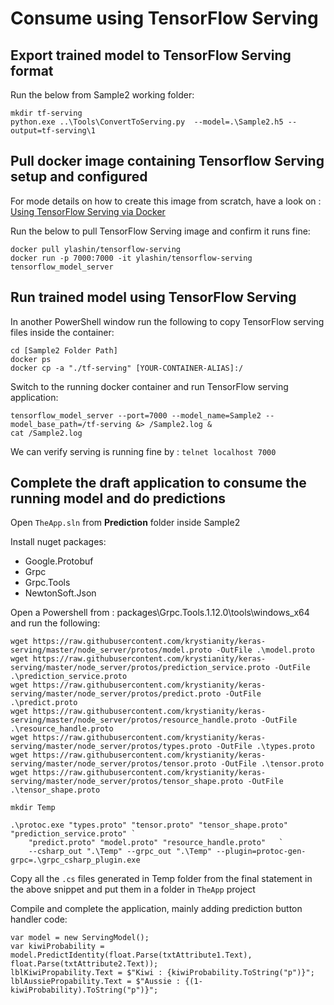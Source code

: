 # Consume using TensorFlow Serving


## Export trained model to TensorFlow Serving format

Run the below from Sample2 working folder:

```
mkdir tf-serving
python.exe ..\Tools\ConvertToServing.py  --model=.\Sample2.h5 --output=tf-serving\1
```

## Pull docker image containing Tensorflow Serving setup and configured

For mode details on how to create this image from scratch, have a look on : [Using TensorFlow Serving via Docker](https://www.tensorflow.org/serving/docker)

Run the below to pull TensorFlow Serving image and confirm it runs fine:
```
docker pull ylashin/tensorflow-serving
docker run -p 7000:7000 -it ylashin/tensorflow-serving
tensorflow_model_server
```

## Run trained model using TensorFlow Serving
In another PowerShell window run the following to copy TensorFlow serving files inside the container:

```
cd [Sample2 Folder Path]
docker ps
docker cp -a "./tf-serving" [YOUR-CONTAINER-ALIAS]:/
```

Switch to the running docker container and run TensorFlow serving application:

```
tensorflow_model_server --port=7000 --model_name=Sample2 --model_base_path=/tf-serving &> /Sample2.log &
cat /Sample2.log 
```

We can verify serving is running fine by : `telnet localhost 7000`

## Complete the draft application to consume the running model and do predictions

Open `TheApp.sln` from **Prediction** folder inside Sample2

Install nuget packages:
* Google.Protobuf
* Grpc
* Grpc.Tools
* NewtonSoft.Json


Open a Powershell from : packages\Grpc.Tools.1.12.0\tools\windows_x64 and run the following:

```
wget https://raw.githubusercontent.com/krystianity/keras-serving/master/node_server/protos/model.proto -OutFile .\model.proto
wget https://raw.githubusercontent.com/krystianity/keras-serving/master/node_server/protos/prediction_service.proto -OutFile .\prediction_service.proto
wget https://raw.githubusercontent.com/krystianity/keras-serving/master/node_server/protos/predict.proto -OutFile .\predict.proto
wget https://raw.githubusercontent.com/krystianity/keras-serving/master/node_server/protos/resource_handle.proto -OutFile .\resource_handle.proto
wget https://raw.githubusercontent.com/krystianity/keras-serving/master/node_server/protos/types.proto -OutFile .\types.proto
wget https://raw.githubusercontent.com/krystianity/keras-serving/master/node_server/protos/tensor.proto -OutFile .\tensor.proto
wget https://raw.githubusercontent.com/krystianity/keras-serving/master/node_server/protos/tensor_shape.proto -OutFile .\tensor_shape.proto

mkdir Temp

.\protoc.exe "types.proto" "tensor.proto" "tensor_shape.proto" "prediction_service.proto" `
    "predict.proto" "model.proto" "resource_handle.proto"   `
    --csharp_out ".\Temp" --grpc_out ".\Temp" --plugin=protoc-gen-grpc=.\grpc_csharp_plugin.exe

```


Copy all the `.cs` files generated in Temp folder from the final statement in the above snippet and put them in a folder in `TheApp` project

Compile and complete the application, mainly adding prediction button handler code:

```
var model = new ServingModel();
var kiwiProbability = model.PredictIdentity(float.Parse(txtAttribute1.Text), float.Parse(txtAttribute2.Text));
lblKiwiPropability.Text = $"Kiwi : {kiwiProbability.ToString("p")}";
lblAussiePropability.Text = $"Aussie : {(1- kiwiProbability).ToString("p")}";
```